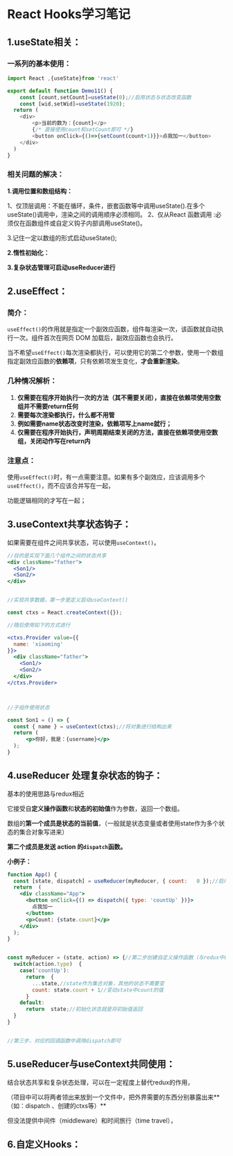 # React Hooks学习笔记

## 1.useState相关：

### 一系列的基本使用：

```javascript
import React ,{useState}from 'react'

export default function Demo11() {
    const [count,setCount]=useState(0);//启用状态与状态改变函数
    const [wid,setWid]=useState(1920);
  return (
    <div>
        <p>当前的数为：{count}</p>
        {/* 直接使用count和setCount即可 */}
        <button onClick={()=>{setCount(count+1)}}>点我加一</button>
    </div>
  )
}

```

### 相关问题的解决：

**1.调用位置和数组结构：**

1、仅顶层调用：不能在循环，条件，嵌套函数等中调用useState().在多个useState()调用中，渲染之间的调用顺序必须相同。
 2、仅从React 函数调用 :必须仅在函数组件或自定义钩子内部调用useState()。

3.记住一定以数组的形式启动useState();

**2.惰性初始化：**

**3.复杂状态管理可启动useReducer进行**



## 2.useEffect：

### 简介：

`useEffect()`的作用就是指定一个副效应函数，组件每渲染一次，该函数就自动执行一次。组件首次在网页 DOM 加载后，副效应函数也会执行。

当不希望`useEffect()`每次渲染都执行，可以使用它的第二个参数，使用一个数组指定副效应函数的**依赖项**，只有依赖项发生变化，**才会重新渲染**。

### 几种情况解析：

1. **仅需要在程序开始执行一次的方法（其不需要关闭），直接在依赖项使用空数组并不需要return任何**
2. **需要每次渲染都执行，什么都不用管**
3. **例如需要name状态改变时渲染，依赖项写上name就行；**
4. **仅需要在程序开始执行，声明周期结束关闭的方法，直接在依赖项使用空数组，关闭动作写在return内**



### **注意点：**

使用`useEffect()`时，有一点需要注意。如果有多个副效应，应该调用多个`useEffect()`，而不应该合并写在一起，

功能逻辑相同的才写在一起；





## 3.useContext共享状态钩子：



如果需要在组件之间共享状态，可以使用`useContext()`。

```jsx
//目的是实现下面几个组件之间的状态共享
<div className="father">
  <Son1/>
  <Son2/>
</div>


//实现共享数据，第一步是定义启动useContext()

const ctxs = React.createContext({});

//随后使用如下的方式进行

<ctxs.Provider value={{
  name: 'xiaoming'
}}>
  <div className="father">
    <Son1/>
    <Son2/>
  </div>
</ctxs.Provider>



//子组件使用状态

const Son1 = () => {
  const { name } = useContext(ctxs);//将对象进行结构出来
  return (
      <p>你好，我是：{username}</p>
  );
}
```





## 4.useReducer 处理复杂状态的钩子：



基本的使用思路与redux相近

它接受自**定义操作函数**和**状态的初始值**作为参数，返回一个数组。

数组的**第一个成员是状态的当前值**，（一般就是状态变量或者使用state作为多个状态的集合对象写进来）

**第二个成员是发送 action 的`dispatch`函数。**

**小例子：**

```jsx
function App() {
  const [state, dispatch] = useReducer(myReducer, { count:   0 });//启用useReducer()(state即为多个状态的集合对象)（也可直接用count作为状态变量）
  return  (
    <div className="App">
      <button onClick={() => dispatch({ type: 'countUp' })}>
        点我加一
      </button>
      <p>Count: {state.count}</p>
    </div>
  );
}


const myReducer = (state, action) => {//第二步创建自定义操作函数（与redux中的reducer一样
  switch(action.type)  {
    case('countUp'):
      return  {
        ...state,//state作为集合对象，其他的状态不需要变
        count: state.count + 1//变动state中count的值
      }
    default:
      return  state;//初始化状态就是将初始值返回
  }
}


//第三步，对应的回调函数中调用dispatch即可


```





## 5.useReducer与useContext共同使用：

结合状态共享和复杂状态处理，可以在一定程度上替代redux的作用，

（项目中可以将两者领出来放到一个文件中，把外界需要的东西分别暴露出来**（如：dispatch 、创建的ctxs等）** 

但没法提供中间件（middleware）和时间旅行（time travel），





## 6.自定义Hooks：



